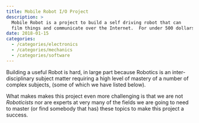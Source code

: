 ```yaml
---
title: Mobile Robot I/O Project
description: >
  Mobile Robot is a project to build a self driving robot that can
  film things and communicate over the Internet.  For under 500 dollars.
date: 2018-01-15
categories: 
  - /categories/electronics
  - /categories/mechanics
  - /categories/software
---
```


Building a useful Robot is hard, in large part because Robotics is an
inter-disciplinary subject matter requiring a high level of mastery of
a number of complex subjects, (some of which we have listed below). 
<!--more-->

What makes makes this project even more challenging is that we are not
_Roboticists_ nor are experts at very many of the fields we are going
to need to master (or find somebody that has) these topics to make
this project a success.

